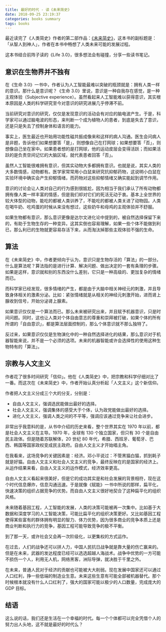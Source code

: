 ```yaml
---
title: 最好的时代 - 读《未来简史》
date: 2018-09-25 23:19:37
categories: books summary
tags: books
---
```


最近读完了《人类简史》作者的第二部作品：[《未来简史》](https://item.jd.com/12099462.html)，这本书的副标题是：「从智人到神人」，作者在本书中畅想了人类未来可能的发展过程。

这本书结合前阵子读的《Life 3.0》，很多想法会有碰撞，分享一些读书笔记。

## 意识在生物界并不独有

在《生命 3.0》一书中，作者认为人工智能最难以突破的瓶颈就是：拥有人类一样的意识。那什么是意识呢？《生命 3.0》里说，意识是一种自我存在感觉，是一种主观体验（Subjective experience）。虽然看起来人工智能难以获得意识，其实根本原因是人类的科学研究至今对意识的研究进展几乎停滞不前。

当前研究对意识的研究，仅仅是发现意识的活动会有对应的脑电波产生。于是，科学家可以通过脑电波的形态，来判断一个成为植物人的患者，到底是失去了意识，还是只是失去了控制身体和语言的能力。

事实上，医生最近也开始用功能性磁共振成像来和这样的病人沟通。医生会问病人是非题，告诉他们如果想要答「是」，则想像自己在打网球；如果想要答「否」，则想像自己坐在家中。如果患者想的是打网球，他的运动皮层会变得活跃；而如果活跃的是负责空间记忆的大脑区域，就代表患者回答「否」。

虽然人工智能很难拥有意识，但其实动物大多都拥有意识。也就是说，其实人类的大多数情感，动物都有。医学家常常用小白鼠来研究抗抑郁药物，这说明小白鼠在实验环境中确实会产生抑郁情绪，而药物对这些抑郁情绪又确实能起到调节作用。

意识的讨论会让人类对自己的行为感到很尴尬，因为相当于我们承认了所有动物都拥有像人类一样丰富的情感，但是我们却对它们的死活无动于衷。基本上全世界的较大体型的动物，能吃的都被人类训养了，不能吃的都被人类关进了动物园。人类在喝牛奶、吃鸡蛋的时候从来没有想过，这些奶牛和母鸡的主观体验并不舒服。

如果生物都有意识，那么意识更像是达尔文进化论中提到的，被自然选择保留下来的，有助于生物生存的一种变异。这其实倒也容易理解，如果一些个体不能做到利已，那么利已的生物就更容易存活下来，从而淘汰掉那些主观体验不强的生命。

## 算法

在《未来简史》中，作者更倾向于认为，意识只是生物存活的「算法」的一部分。什么是算法呢？算法指的是进行计算、解决问题、做出决定的一套有条理的步骤。如果是这样，意识就和别的东西没什么差别，它只是一种高级的、更加复杂的情绪而已。

而科学家已经发现，很多情绪的产生，都是由于大脑中相关神经元的刺激，并且导致身体相关的激素分泌。比如：紧张情绪就是从相关的神经元刺激开始，进而肾上腺收到信号，开始分泌肾上腺素。

如果意识仅仅是一个算法而已。那么未来被研究出来，并且赋予机器意识，只是时间问题。同时，这也让人类对个体自由意志的尊重和崇拜被打破，如果个体的所有所谓的「自由意识」，都是算法层面控制的，那么个体意识就不那么独特了。

反过来，如果意识仅仅是生物演化中的一种自然选择进化的结果，那么意识对于机器智能来说，并不是一个必须的选项。未来的机器智能或许会选择性的使用这种生物特有的「算法」。

## 宗教与人文主义

作者花了很多时间研究「信仰」。他在《人类简史》中，把宗教和科学仔细对比了一番。而这次在《未来简史》中，作者开始认真分析起「人文主义」这个新信仰。

作者把人文主义分成三个大的分支，分别是：

 - 自由人文主义，强调选民能做出最好的选择。
 - 社会人文主义，强调集体的感受大于个体，认为政党能做出最好的选择。
 - 进化人文主义，强调人类之间的不平等，强调应该通过竞争来让社会进步。

非常出乎我意料的是，从书中介绍的历史来看，整个世界其实在 1970 年以前，都是社会人文主义在主导。1970 年，全球有 130 个独立国家，但只有 30 个是自由民主政体。但是随着苏联解体，20 世纪 80 年代，希腊、西班牙、葡萄牙、巴西、韩国等国家政权变成民主政府。自由人文主义才开始唱主角。

在我看来，这场竞争的关键因素是：经济。邓小平说过：不管黑猫白猫，抓到耗子就是好猫。自由人文主义和社会人文主义的竞争，最终反映在的是国家的经济上。从运作结果来看，自由人文主义的运作模式，经济效率更高。

自由人文主义看起来很美好，但是它的成功其实是和社会发展的背景相符，现在这个时代信息爆炸，信息沟通迅速。于是就像《赋能》一书中所说的那样，扁平化，快速决策的组织占据竞争的优势。而自由人文主义很好地契合了这种扁平化的组织风格。

未来随着基因工程，人工智能的发展，人类的决策可能被再一次集中。比如基于大数据和深度学习的人工智能决策，可能比扁平化的组织决策更好。又比如基因工程使得某些富有的群体拥有明显的智力、体力优势，因为很多商业的竞争本质上还是商业判断和执行力的竞争，基因工程可能导致竞争的极不平衡。

到了那一天，或许社会又会再一次阶级化，以更集权的方式运作。

在过去，人们的战争还可以拼人力，中国人民抗日战争就是靠大量的伤亡赢来的。但是在未来，武器的发达程度已经可以选选超越人海战术。战争中优势的一方可能不损伤一个人，利用无人机，网络黑客，洲际导弹，就决胜于千里之外。

在未来，普通人民对于经济的贡献也可能被大大削弱。现在发展中国家还可以通过人口红利，挣一些低端的制造业生意。未来这些生意有可能全部被机器替代。那个时候根本就没有什么人口红利了，强大的国家可能以极少的人口数量，完成庞大的 GDP 目标。

## 结语

这么说的话，我们还是生活在一个幸福的时代。每一个个体都可以完全凭借个人的努力出人头地，这不就是最好的时代么？

